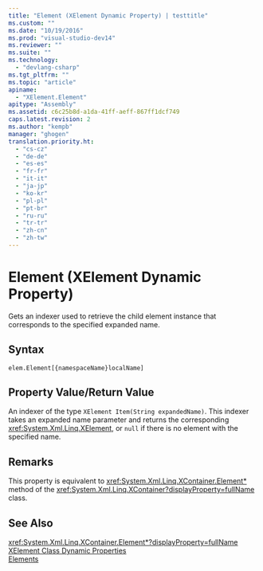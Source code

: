 ```yaml
---
title: "Element (XElement Dynamic Property) | testtitle"
ms.custom: ""
ms.date: "10/19/2016"
ms.prod: "visual-studio-dev14"
ms.reviewer: ""
ms.suite: ""
ms.technology: 
  - "devlang-csharp"
ms.tgt_pltfrm: ""
ms.topic: "article"
apiname: 
  - "XElement.Element"
apitype: "Assembly"
ms.assetid: c6c25b8d-a1da-41ff-aeff-867ff1dcf749
caps.latest.revision: 2
ms.author: "kempb"
manager: "ghogen"
translation.priority.ht: 
  - "cs-cz"
  - "de-de"
  - "es-es"
  - "fr-fr"
  - "it-it"
  - "ja-jp"
  - "ko-kr"
  - "pl-pl"
  - "pt-br"
  - "ru-ru"
  - "tr-tr"
  - "zh-cn"
  - "zh-tw"
---
```

# Element (XElement Dynamic Property)
Gets an indexer used to retrieve the child element instance that corresponds to the specified expanded name.  
  
## Syntax  
  
```  
elem.Element[{namespaceName}localName]  
```  
  
## Property Value/Return Value  
 An indexer of the type `XElement Item(String expandedName)`. This indexer takes an expanded name parameter and returns the corresponding <xref:System.Xml.Linq.XElement>, or `null` if there is no element with the specified name.  
  
## Remarks  
 This property is equivalent to <xref:System.Xml.Linq.XContainer.Element*> method of the <xref:System.Xml.Linq.XContainer?displayProperty=fullName> class.  
  
## See Also  
 <xref:System.Xml.Linq.XContainer.Element*?displayProperty=fullName>   
 [XElement Class Dynamic Properties](../designers/xelement-class-dynamic-properties.md)   
 [Elements](../designers/elements--xelement-dynamic-property-.md)